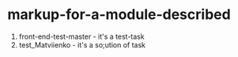 # markup-for-a-module-described

1) front-end-test-master - it's a test-task
2) test_Matviienko - it's a so;ution of task
